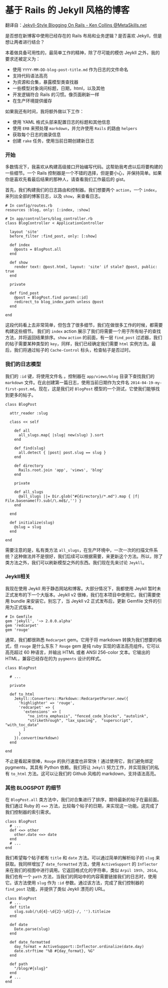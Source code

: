 # 基于 Rails 的 Jekyll 风格的博客



翻译自：[Jekyll-Style Blogging On Rails - Ken Collins @MetaSkills.net](https://metaskills.net/2014/04/19/jekyll-style-blogging-on-rail/)



是否想在新博客中使用已经存在的 Rails 布局和业务逻辑？是否喜欢 Jekyll，但是想让两者进行结合？



本着做具备可用性的，最简单工作的精神，除了尽可能的模仿 Jeykll 之外，我的要求还被定义为：



- 使用 `YYYY-MM-DD-blog-post-title.md` 作为日志的文件命名
- 支持代码语法高亮
- 为资源和合集，暴露模型类查找器
- 一些模型对象询问标题，日期，html，以及其他
- 开发逻辑符合 Rails 的习惯。像页面刷新一样
- 在生产环境提供缓存



如果我还有时间，我将额外做以下工作：

- 使用 YAML 格式头部来配置日志的标题和其他信息
- 使用 `ERB` 来预处理 `markdown`，并允许使用 `Rails` 的路由 `helpers`
- 获取每个日志的摘录信息
- 创建 `rake` 任务，使用当前日期创建新日志



### 开始



多数情况下，我喜欢从构建高级接口开始编写代码。这帮助我考虑以后将要构建的一些细节。一个 Rails 控制器是一个不错的选择，但是要小心，并保持简单。如果你是喜欢先看最后结果的那种人，请查看我们工作最后的 gist。



首先，我们构建我们的日志路由和控制器。我们想要两个 `action`，一个 `index`，来列出全部的博客日志，以及 `show`，来查看日志。



```
# In config/routes.rb
resources :blog, only: [:index, :show]

# In app/controllers/blog_controller.rb
class BlogController < ApplicationController

  layout 'site'
  before_filter :find_post, only: [:show]

  def index
    @posts = BlogPost.all
  end

  def show
    render text: @post.html, layout: 'site' if stale? @post, public: true
  end

  private

  def find_post
    @post = BlogPost.find params[:id]
    redirect_to blog_index_path unless @post
  end

end
```



这段代码看上去非常简单，但包含了很多细节，我们在做很多工作的时候，都需要构建这些细节。 我们的 `index` action 展示了我们将需要一个用于所有帖子的查找方法，并将返回结果排序。`show` `action` 的前面，有一层 `find_post` 过滤器，我们的帖子需要某种类型的 `key`，同样，我们已经确定我们需要 `html` 实例方法。最后，我们将通过帖子的 `Cache-Control` 标头，检查帖子是否过时。



### 我们的日志模型



我们的 `:id` 键，将使用文件名 。控制器在 `app/views/blog` 目录下查找我们的 `markdown` 文件。在此创建第一篇日志，使用当前日期作为文件名 `2014-04-19-my-first-post.md`。现在，这是我们对 `BlogPost` 模型的一个测试，它使我们能够找到更多的帖子。



```
class BlogPost

  attr_reader :slug

  class << self

    def all
      all_slugs.map{ |slug| new(slug) }.sort
    end

    def find(slug)
      all.detect { |post| post.slug == slug }
    end

    def directory
      Rails.root.join 'app', 'views', 'blog'
    end

    private

    def all_slugs
      @all_slugs ||= Dir.glob("#{directory}/*.md").map { |f| File.basename(f).sub(/\.md$/,'') }
    end

  end

  def initialize(slug)
    @slug = slug
  end

end
```



需要注意的是，私有类方法 `all_slugs`，在生产环境中，一次一次的扫描文件系统？这种做法并不是很好，我们后续可以根据需要，来更新这个方法。所以，除了类方法之外，我们可以刷新模型之外的东西。我们现在先来讨论 `Jeykll`。



### Jeykll相关



我现在使用 Jeykll 用于静态网站和博客。大部分情况下，我都使用 Jeykll 暂时未正式发布的下一个大版本。Jeykll v2 很棒，我们在本项目中使用它。我们需要使用 bundle 来安装它。别忘了，当 Jeykll v2 正式发布后，更新 Gemfile 文件的引用为正式版本。



```
# In Gemfile
gem 'jekyll', '~> 2.0.0.alpha'
gem 'redcarpet'
gem 'rouge'
```



通常，我们都很熟悉 `Redcarpet` gem。它用于将 markdown 转换为我们想要的格式，但 `rouge` 是什么东东？ `Rouge` gem 是纯 ruby 实现的语法高亮组件。它可以高亮超过 60 种语言，并输出 HTML 或者 ANSI 256-color 文本。它输出的 HTML，兼容已经存在的为 `pygments` 设计的样式。



```
class BlogPost

  # ...

  private

  def to_html
    Jekyll::Converters::Markdown::RedcarpetParser.new({
      'highlighter' => 'rouge',
      'redcarpet' => {
        'extensions' => [
          "no_intra_emphasis", "fenced_code_blocks", "autolink",
          "strikethrough", "lax_spacing",  "superscript", "with_toc_data"
        ]
      }
    }).convert(markdown)
  end

end
```



不止是看起来很棒，`Rouge` 的执行速度也非常快！通过使用它，我们避免绑定 pygments，其具有 Python 依赖。我们将让 `Jekyll` 努力工作，并实现我们的私有 `to_html` 方法。这可以让我们的 Github 风格的 markdown，支持语法高亮。



### 其他 BLOGSPOT 的细节



在 `BlogPost.all` 类方法中，我们对合集进行了排序，期待最新的帖子在最前面。我们通过 Ruby 的 `<=>` 方法，比较每个帖子的日期，来实现这一功能。这完成了我们控制器的索引需求。



````
class BlogPost
  # ...
  def <=> other
    other.date <=> date
  end
  # ...
end
````



我们希望每个帖子都有 `title` 和 `date` 方法。可以通过简单的解析帖子的 `slug` 来获取。我同样增加了 `date_formatted` 方法，使用 `ActiveSupport` 的 `Inflector` 来在我们的视图中进行调用。它返回格式化的字符串，类似 `Arpil 19th, 2014`。我们也有一个 `path` 方法，当我们的网站中的内容需要链接我们的日志时，使用它。该方法使用 `slug` 作为 `:id` 参数。通过该方法，完成了我们控制器的 `find_post` 功能，并提供了类似 Jeykll 漂亮的 URL。



```
class BlogPost
  # ...
  def title
    slug.sub(/\d{4}-\d{2}-\d{2}-/, '').titleize
  end

  def date
    Date.parse(slug)
  end

  def date_formatted
    day_format = ActiveSupport::Inflector.ordinalize(date.day)
    date.strftime "%B #{day_format}, %G"
  end

  def path
    "/blog/#{slug}"
  end
  # ...
end
```

